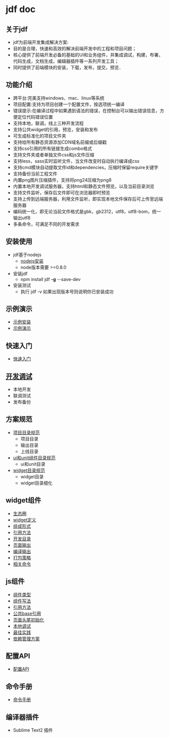# jdf doc

## 关于jdf

* jdf为前端开发集成解决方案:
* 目的是合理，快速和高效的解决前端开发中的工程和项目问题；
* 核心提供了前端开发必备的基础的UI和业务组件，并集成调试，构建，布署，代码生成，文档生成，编辑器插件等一系列开发工具；
* 同时提供了前端模块的安装，下载，发布，提交，预览．

## 功能介绍

* 跨平台:完美支持windows、mac、linux等系统
* 项目配置:支持为项目创建一个配置文件，按选项统一编译
* 错误提示:在编译过程中如果遇到语法的错误，在控制台可以输出错误信息，方便定位代码错误位置
* 支持本地，联调，线上三种开发流程
* 支持公共widget的引用，预览，安装和发布
* 可生成标准化的项目文件夹
* 支持给所有静态资源添加CDN域名前缀或后缀戳
* 支持css引用的所有链接生成combo格式
* 支持文件夹或者单独文件css和js文件压缩
* 支持less，sass实时监听文件，当文件改变时自动执行编译成css
* 支持cmd模块自动提取文件id和dependencies，压缩时保留require关键字
* 支持备份当前工程文件
* 内置png图片压缩插件，支持将png24压缩为png8
* 内置本地开发调试服务器，支持html和静态文件预览，以及当前目录浏览
* 支持文件监听，保存后文件即可在浏览器即时预览
* 支持上传到远端服务器，利用文件监听，即实现本地文件保存后可上传至远端服务器
* 编码统一化，即无论当前文件格式是gbk，gb2312，utf8，utf8-bom，统一输出utf8
* 多条命令，可满足不同的开发需求

## 安装使用

* jdf基于nodejs
	* [nodejs安装](http://nodejs.org/download/)
	* node版本需要 >=0.8.0
* 安装jdf
	* npm install jdf **-g** --save-dev
* 安装测试
	* 执行 jdf -v 如果出现版本号则说明你已安装成功

## 示例演示
* [示例安装](demo.md#示例安装)
* [示例演示](demo.md#示例演示)

## 快速入门
* [快速入门](abc.md)

## [开发调试](dev.md)
* 本地开发
* 联调测试
* 发布备份

## 方案规范
* [项目目录规范](dir.md#项目目录规范)
	* 项目目录
	* 输出目录
	* 上线目录
* [ui和unit组件目录规范](dir.md#ui和unit组件目录规范)
	* ui和unit目录
* [widget目录规范](dir.md#widget目录规范)
	* widget目录
	* widget目录细化	


## widget组件
*  [生态圈](widget.md#生态圈)
*  [widget定义](widget.md#widget定义)
*  [组成形式](widget.md#组成形式)
*  [引用方法](widget.md#引用方法)
*  [开发目录](widget.md#开发目录)
*  [页面输出](widget.md#页面输出)
*  [编译输出](widget.md#编译输出)
*  [打包策略](widget.md#编译输出)
*  [相关命令](widget.md#相关命令)

## js组件
* [组件类型](js.md#组件类型)
* [组件写法](js.md#组件写法)
* [引用方法](js.md#引用方法)
* [公共base引用](js.md#公共base引用)
* [页面头尾初始化](js.md#页面头尾初始化)
* [本地调试](js.md#本地调试)
* [最佳实践](js.md#最佳实践)
* [依赖管理方案](depend.md)

## 配置API
* [配置API](config.md)

## 命令手册
* [命令手册](api.md)

## 编译器插件
* Sublime Text2 插件
